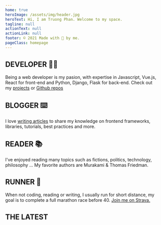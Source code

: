 ```yaml
---
home: true
heroImage: /assets/img/header.jpg
heroText: Hi, I am Truong Phan. Welcome to my space.
tagline: null
actionText: null
actionLink: null
footer: © 2021 Made with 🧡 by me.
pageClass: homepage
---
```

<div class="features">
  <div class="feature">
    <h2>Developer 🧑‍💻</h2>
    <p>Being a web developer is my pasion, with expertise in Javascript, Vue.js, React for front-end and Python, Django, Flask for back-end. Check out my <a target="bank" href="projects.html">projects</a> or <a href="https://github.com/infantiablue">Github repos</a></p>
  </div>
    <div class="feature">
    <h2>Blogger ⌨️</h2>
    <p>I love <a href="/blog/">writing articles</a> to share my knowledge on frontend frameworks, libraries, tutorials, best practices and more.</p>
  </div>
    <div class="feature">
    <h2>Reader 📚</h2>
    <p>I've enjoyed reading many topics such as fictions, politics, technology, philosophy ... My favorite authors are Murakami & Thomas Friedman.</p>
  </div>
    <div class="feature">
    <h2>Runner 🏃</h2>
    <p>When not coding, reading or writing, I usually run for short distance, my goal is to complete a full marathon race before 40. <a href="https://www.strava.com/athletes/20200906">Join me on Strava.</a></p>
  </div>
</div>
<div class="page mx-auto px-2">
  <div class="features">
  <div class="feature">
    <h2 class="text-2xl uppercase">The Latest</h2>
  </div>
    <Headlines/>
  </div>
</div>
<style scoped>
.feature p{
  padding-right: 0.8rem !important;
}
.feature h2{
  text-transform: uppercase;
  font-size: 1.4rem !important;
}
</style>
